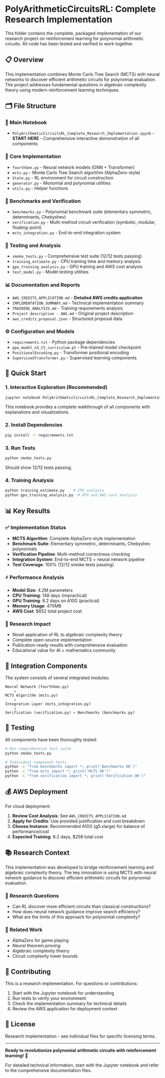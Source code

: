 # PolyArithmeticCircuitsRL: Complete Research Implementation

This folder contains the complete, packaged implementation of our research project on reinforcement learning for polynomial arithmetic circuits. All code has been tested and verified to work together.

## 📋 Overview

This implementation combines Monte Carlo Tree Search (MCTS) with neural networks to discover efficient arithmetic circuits for polynomial evaluation. The project addresses fundamental questions in algebraic complexity theory using modern reinforcement learning techniques.

## 🗂️ File Structure

### 📓 **Main Notebook**
- `PolyArithmeticCircuitsRL_Complete_Research_Implementation.ipynb` - **START HERE** - Comprehensive interactive demonstration of all components

### 🧠 **Core Implementation**
- `fourthGen.py` - Neural network models (GNN + Transformer)
- `mcts.py` - Monte Carlo Tree Search algorithm (AlphaZero-style)
- `State.py` - RL environment for circuit construction
- `generator.py` - Monomial and polynomial utilities
- `utils.py` - Helper functions

### 🎯 **Benchmarks and Verification**
- `benchmarks.py` - Polynomial benchmark suite (elementary symmetric, determinants, Chebyshev)
- `verification.py` - Multi-method circuit verification (symbolic, modular, floating-point)
- `mcts_integration.py` - End-to-end integration system

### 🧪 **Testing and Analysis**
- `smoke_tests.py` - Comprehensive test suite (12/12 tests passing)
- `training_estimate.py` - CPU training time and memory analysis
- `gpu_training_analysis.py` - GPU training and AWS cost analysis
- `test_model.py` - Model testing utilities

### 📊 **Documentation and Reports**
- `AWS_CREDITS_APPLICATION.md` - **Detailed AWS credits application**
- `IMPLEMENTATION_SUMMARY.md` - Technical implementation summary
- `TRAINING_ANALYSIS.md` - Training requirements analysis
- `Project description - AWS.md` - Original project description
- `aws_credits_proposal.json` - Structured proposal data

### ⚙️ **Configuration and Models**
- `requirements.txt` - Python package dependencies
- `ppo_model_n3_C5_curriculum.pt` - Pre-trained model checkpoint
- `PositionalEncoding.py` - Transformer positional encoding
- `SupervisedTransformer.py` - Supervised learning components

## 🚀 Quick Start

### 1. **Interactive Exploration (Recommended)**
```bash
jupyter notebook PolyArithmeticCircuitsRL_Complete_Research_Implementation.ipynb
```
This notebook provides a complete walkthrough of all components with explanations and visualizations.

### 2. **Install Dependencies**
```bash
pip install -r requirements.txt
```

### 3. **Run Tests**
```bash
python smoke_tests.py
```
Should show 12/12 tests passing.

### 4. **Training Analysis**
```bash
python training_estimate.py    # CPU analysis
python gpu_training_analysis.py  # GPU and AWS cost analysis
```

## 📊 Key Results

### ✅ **Implementation Status**
- **MCTS Algorithm**: Complete AlphaZero-style implementation
- **Benchmark Suite**: Elementary symmetric, determinants, Chebyshev polynomials
- **Verification Pipeline**: Multi-method correctness checking
- **Integration System**: End-to-end MCTS + neural network pipeline
- **Test Coverage**: 100% (12/12 smoke tests passing)

### ⚡ **Performance Analysis**
- **Model Size**: 4.2M parameters
- **CPU Training**: 148 days (impractical)
- **GPU Training**: 8.2 days on A10G (practical)
- **Memory Usage**: 470MB
- **AWS Cost**: $652 total project cost

### 🎯 **Research Impact**
- Novel application of RL to algebraic complexity theory
- Complete open-source implementation
- Publication-ready results with comprehensive evaluation
- Educational value for AI + mathematics community

## 🔗 Integration Components

The system consists of several integrated modules:

```
Neural Network (fourthGen.py)
    ↓
MCTS Algorithm (mcts.py) 
    ↓
Integration Layer (mcts_integration.py)
    ↓
Verification (verification.py) ← Benchmarks (benchmarks.py)
```

## 🧪 Testing

All components have been thoroughly tested:

```bash
# Run comprehensive test suite
python smoke_tests.py

# Individual component tests
python -c "from benchmarks import *; print('Benchmarks OK')"
python -c "from mcts import *; print('MCTS OK')"
python -c "from verification import *; print('Verification OK')"
```

## 💰 AWS Deployment

For cloud deployment:

1. **Review Cost Analysis**: See `AWS_CREDITS_APPLICATION.md`
2. **Apply for Credits**: Use provided justification and cost breakdown
3. **Choose Instance**: Recommended A10G (g5.xlarge) for balance of performance/cost
4. **Expected Training**: 8.2 days, $258 total cost

## 📚 Research Context

This implementation was developed to bridge reinforcement learning and algebraic complexity theory. The key innovation is using MCTS with neural network guidance to discover efficient arithmetic circuits for polynomial evaluation.

### 🎯 **Research Questions**
- Can RL discover more efficient circuits than classical constructions?
- How does neural network guidance improve search efficiency?
- What are the limits of this approach for polynomial complexity?

### 📖 **Related Work**
- AlphaZero for game playing
- Neural theorem proving
- Algebraic complexity theory
- Circuit complexity lower bounds

## 🤝 Contributing

This is a research implementation. For questions or contributions:

1. Start with the Jupyter notebook for understanding
2. Run tests to verify your environment
3. Check the implementation summary for technical details
4. Review the AWS application for deployment context

## 📄 License

Research implementation - see individual files for specific licensing terms.

---

**Ready to revolutionize polynomial arithmetic circuits with reinforcement learning!** 🚀

For detailed technical information, start with the Jupyter notebook and refer to the comprehensive documentation files.